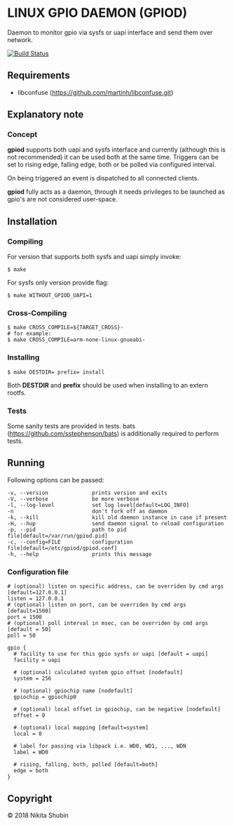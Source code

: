# LINUX GPIO DAEMON (GPIOD)

Daemon to monitor gpio via sysfs or uapi interface and send them over network.

[![Build Status](https://semaphoreci.com/api/v1/maquefel/gpiod/branches/master/badge.svg)](https://semaphoreci.com/maquefel/gpiod)

## Requirements

- libconfuse (https://github.com/martinh/libconfuse.git)

## Explanatory note

### Concept

**gpiod** supports both uapi and sysfs interface and currently (although this is not recommended) it can be used both at the same time. Triggers can be set to rising edge, falling edge, both or be polled via configured interval.

On being triggered an event is dispatched to all connected clients.

**gpiod** fully acts as a daemon, through it needs privileges to be launched as gpio's are not considered user-space.

## Installation

### Compiling

For version that supports both sysfs and uapi simply invoke:

```
$ make
```

For sysfs only version provide flag:

```
$ make WITHOUT_GPIOD_UAPI=1
```

### Cross-Compiling

```
$ make CROSS_COMPILE=${TARGET_CROSS}-
# for example:
$ make CROSS_COMPILE=arm-none-linux-gnueabi-
```

### Installing

```
$ make DESTDIR= prefix= install
```
Both **DESTDIR** and **prefix** should be used when installing to an extern rootfs.

### Tests

Some sanity tests are provided in tests. bats (https://github.com/sstephenson/bats) is additionally required to perform tests.

## Running

Following options can be passed:
```
-v, --version              prints version and exits
-V, --verbose              be more verbose
-l, --log-level            set log level[default=LOG_INFO]
-n                         don't fork off as daemon
-k, --kill                 kill old daemon instance in case if present
-H, --hup                  send daemon signal to reload configuration
-p, --pid                  path to pid file[default=/var/run/gpiod.pid]
-c, --config=FILE          configuration file[default=/etc/gpiod/gpiod.conf]
-h, --help                 prints this message
```

### Configuration file

```
# (optional) listen on specific address, can be overriden by cmd args [default=127.0.0.1]
listen = 127.0.0.1
# (optional) listen on port, can be overriden by cmd args [default=1500]
port = 1500
# (optional) poll interval in msec, can be overriden by cmd args [default = 50]
poll = 50

gpio {
  # facility to use for this gpio sysfs or uapi [default = uapi]
  facility = uapi

  # (optional) calculated system gpio offset [nodefault]
  system = 256

  # (optional) gpiochip name [nodefault]
  gpiochip = gpiochip0

  # (optional) local offset in gpiochip, can be negative [nodefault]
  offset = 0

  # (optional) local mapping [default=system]
  local = 0

  # label for passing via libpack i.e. WD0, WD1, ..., WDN
  label = WD0

  # rising, falling, both, polled [default=both]
  edge = both
}
```

## Copyright
© 2018 Nikita Shubin
